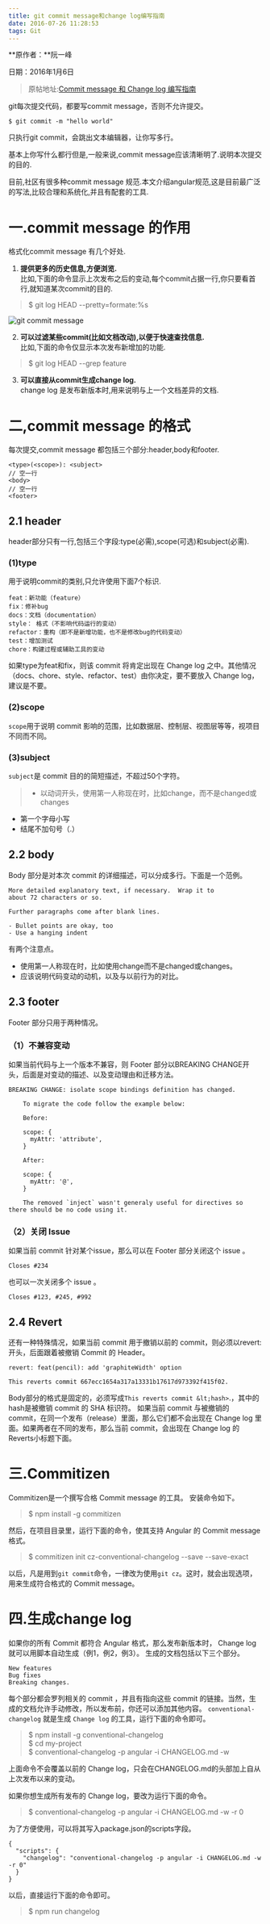 ```yaml
---
title: git commit message和change log编写指南
date: 2016-07-26 11:28:53
tags: Git
---
```

**原作者：**阮一峰

日期：2016年1月6日

>  原帖地址:[Commit message 和 Change log 编写指南](http://www.ruanyifeng.com/blog/2016/01/commit_message_change_log.html)

git每次提交代码，都要写commit message，否则不允许提交。
```
$ git commit -m "hello world"
```
只执行git commit，会跳出文本编辑器，让你写多行。

基本上你写什么都行但是,一般来说,commit message应该清晰明了.说明本次提交的目的.

目前,社区有很多种commit message 规范.本文介绍angular规范,这是目前最广泛的写法,比较合理和系统化,并且有配套的工具.

<!-- more -->

# 一.commit message 的作用
格式化commit message 有几个好处.

1. **提供更多的历史信息,方便浏览.**<br>
比如,下面的命令显示上次发布之后的变动,每个commit占据一行,你只要看首行,就知道某次commit的目的.
> $ git log <last tag> HEAD --pretty=formate:%s

![git commit message](http://o9yayw1x8.bkt.clouddn.com/image/hexo/2016/07/26/bg2016010604.png)

2. **可以过滤某些commit(比如文档改动),以便于快速查找信息.**<br>
比如,下面的命令仅显示本次发布新增加的功能.
> $ git log <last release> HEAD --grep feature

3. **可以直接从commit生成change log.**<br>
change log 是发布新版本时,用来说明与上一个文档差异的文档.

# 二,commit message 的格式
每次提交,commit message 都包括三个部分:header,body和footer.
```
<type>(<scope>): <subject>
// 空一行
<body>
// 空一行
<footer>
```
## 2.1 header
header部分只有一行,包括三个字段:type(必需),scope(可选)和subject(必需).
### (1)type
用于说明commit的类别,只允许使用下面7个标识.
```
feat：新功能（feature）
fix：修补bug
docs：文档（documentation）
style： 格式（不影响代码运行的变动）
refactor：重构（即不是新增功能，也不是修改bug的代码变动）
test：增加测试
chore：构建过程或辅助工具的变动
```
如果type为feat和fix，则该 commit 将肯定出现在 Change log 之中。其他情况（docs、chore、style、refactor、test）由你决定，要不要放入 Change log，建议是不要。
### (2)scope
`scope`用于说明 commit 影响的范围，比如数据层、控制层、视图层等等，视项目不同而不同。
### (3)subject
`subject`是 commit 目的的简短描述，不超过50个字符。

> * 以动词开头，使用第一人称现在时，比如change，而不是changed或changes
* 第一个字母小写
* 结尾不加句号（.）

## 2.2 body
Body 部分是对本次 commit 的详细描述，可以分成多行。下面是一个范例。
```
More detailed explanatory text, if necessary.  Wrap it to
about 72 characters or so.

Further paragraphs come after blank lines.

- Bullet points are okay, too
- Use a hanging indent
```
有两个注意点。
* 使用第一人称现在时，比如使用change而不是changed或changes。
* 应该说明代码变动的动机，以及与以前行为的对比。

## 2.3 footer
Footer 部分只用于两种情况。
### （1）不兼容变动
如果当前代码与上一个版本不兼容，则 Footer 部分以BREAKING CHANGE开头，后面是对变动的描述、以及变动理由和迁移方法。
```
BREAKING CHANGE: isolate scope bindings definition has changed.

    To migrate the code follow the example below:

    Before:

    scope: {
      myAttr: 'attribute',
    }

    After:

    scope: {
      myAttr: '@',
    }

    The removed `inject` wasn't generaly useful for directives so there should be no code using it.
```
### （2）关闭 Issue
如果当前 commit 针对某个issue，那么可以在 Footer 部分关闭这个 issue 。
```
Closes #234
```
也可以一次关闭多个 issue 。
```
Closes #123, #245, #992
```
## 2.4 Revert
还有一种特殊情况，如果当前 commit 用于撤销以前的 commit，则必须以revert:开头，后面跟着被撤销 Commit 的 Header。
```
revert: feat(pencil): add 'graphiteWidth' option

This reverts commit 667ecc1654a317a13331b17617d973392f415f02.
```
Body部分的格式是固定的，必须写成`This reverts commit &lt;hash>`.，其中的hash是被撤销 commit 的 SHA 标识符。
如果当前 commit 与被撤销的 commit，在同一个发布（release）里面，那么它们都不会出现在 Change log 里面。如果两者在不同的发布，那么当前 commit，会出现在 Change log 的Reverts小标题下面。
# 三.Commitizen
Commitizen是一个撰写合格 Commit message 的工具。
安装命令如下。
> $ npm install -g commitizen

然后，在项目目录里，运行下面的命令，使其支持 Angular 的 Commit message 格式。
> $ commitizen init cz-conventional-changelog --save --save-exact

以后，凡是用到`git commit`命令，一律改为使用`git cz`。这时，就会出现选项，用来生成符合格式的 Commit message。
# 四.生成change log
如果你的所有 Commit 都符合 Angular 格式，那么发布新版本时， Change log 就可以用脚本自动生成（例1，例2，例3）。
生成的文档包括以下三个部分。
```
New features
Bug fixes
Breaking changes.
```
每个部分都会罗列相关的 commit ，并且有指向这些 commit 的链接。当然，生成的文档允许手动修改，所以发布前，你还可以添加其他内容。
`conventional-changelog` 就是生成 `Change log` 的工具，运行下面的命令即可。

> $ npm install -g conventional-changelog<br>
$ cd my-project<br>
$ conventional-changelog -p angular -i CHANGELOG.md -w

上面命令不会覆盖以前的 Change log，只会在CHANGELOG.md的头部加上自从上次发布以来的变动。

如果你想生成所有发布的 Change log，要改为运行下面的命令。

> $ conventional-changelog -p angular -i CHANGELOG.md -w -r 0

为了方便使用，可以将其写入package.json的scripts字段。
```
{
  "scripts": {
    "changelog": "conventional-changelog -p angular -i CHANGELOG.md -w -r 0"
  }
}
```
以后，直接运行下面的命令即可。

> $ npm run changelog

